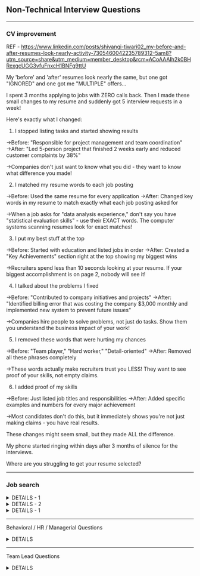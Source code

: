 ## Non-Technical Interview Questions

----------------------------------------
### CV improvement

REF - https://www.linkedin.com/posts/shivangi-tiwari02_my-before-and-after-resumes-look-nearly-activity-7305460042235789312-5am8?utm_source=share&utm_medium=member_desktop&rcm=ACoAAAIh2k0BHRexgcUGG3vfuFnxcH1BNFg9ttU

My 'before' and 'after' resumes look nearly the same, but one got "IGNORED" and one got me "MULTIPLE" offers...

I spent 3 months applying to jobs with ZERO calls back. Then I made these small changes to my resume and suddenly got 5 interview requests in a week!

Here's exactly what I changed:

1. I stopped listing tasks and started showing results

→Before: "Responsible for project management and team coordination" 
→After: "Led 5-person project that finished 2 weeks early and reduced customer complaints by 38%"

→Companies don't just want to know what you did - they want to know what difference you made!

2. I matched my resume words to each job posting

→Before: Used the same resume for every application 
→After: Changed key words in my resume to match exactly what each job posting asked for

→When a job asks for "data analysis experience," don't say you have "statistical evaluation skills" - use their EXACT words. The computer systems scanning resumes look for exact matches!

3. I put my best stuff at the top

→Before: Started with education and listed jobs in order 
→After: Created a "Key Achievements" section right at the top showing my biggest wins

→Recruiters spend less than 10 seconds looking at your resume. If your biggest accomplishment is on page 2, nobody will see it!

4. I talked about the problems I fixed

→Before: "Contributed to company initiatives and projects" 
→After: "Identified billing error that was costing the company $3,000 monthly and implemented new system to prevent future issues"

→Companies hire people to solve problems, not just do tasks. Show them you understand the business impact of your work!

5. I removed these words that were hurting my chances

→Before: "Team player," "Hard worker," "Detail-oriented" 
→After: Removed all these phrases completely

→These words actually make recruiters trust you LESS! They want to see proof of your skills, not empty claims.

6. I added proof of my skills

→Before: Just listed job titles and responsibilities 
→After: Added specific examples and numbers for every major achievement

→Most candidates don't do this, but it immediately shows you're not just making claims - you have real results.

These changes might seem small, but they made ALL the difference. 

My phone started ringing within days after 3 months of silence for the interviews.

Where are you struggling to get your resume selected?

-----------------------------------------
### Job search 

<details>
  <summary> DETAILS - 1 </summary>
REF - https://www.linkedin.com/feed/update/urn:li:activity:7306310694587531265?updateEntityUrn=urn%3Ali%3Afs_updateV2%3A%28urn%3Ali%3Aactivity%3A7306310694587531265%2CFEED_DETAIL%2CEMPTY%2CDEFAULT%2Cfalse%29

**Tricks to find recruiters for your job role**

Use this LinkedIn hack:

- Go to LinkedIn search
- Type: Recruiter AND "Data Engineer"
- Filter by "People"
- Sort by Connections
- Select 2nd degree
- Now, send them a personalized request:
 
“Hi [Name], I see you recruit for data engineering roles. I’d love to connect and stay updated on opportunities!”

More recruiter connections = More inbound job offers!

Many people don't know this trick
  
</details>

<details>
  <summary> DETAILS - 2 </summary>

REF - https://www.linkedin.com/feed/update/urn:li:activity:7303267677744115714?updateEntityUrn=urn%3Ali%3Afs_updateV2%3A%28urn%3Ali%3Aactivity%3A7303267677744115714%2CFEED_DETAIL%2CEMPTY%2CDEFAULT%2Cfalse%29
  
With "Easy Apply" on LinkedIn you are going receive very few interview calls. 
Then what shall you do to fasten your job search and get 20+ interview calls daily?

Most people don't know how to do job search effectively on LinkedIn
Here's how to maximize LinkedIn and other resources to land your dream tech role:

Step 1: Strategic search techniques on google search bar: 
Use this search formula to discover hidden job postings: 
"Your desired role" + "hiring" + "city/country" Example: "AL engineer hiring Dubai" or "Product Manager hiring Abu dhabi"

LinkedIn boolean search technique: 
Take your LinkedIn search to the next level with these operators:
Use quotes for exact phrases: "machine learning engineer"
Add multiple keywords with AND: python AND "data science"
Exclude terms with NOT: developer NOT junior
Try OR to expand results: (remote OR hybrid) AND "full stack"

Step 2: LinkedIn-specific tactics
Set job slerts strategically:
Create multiple alerts with different parameters
Set frequency to "Daily" for competitive roles
Use the "Easy Apply" filter to find quick-application opportunities

Use linkedIn's hidden features:
Turn on "Open to Work" privately (only visible to recruiters)
Use the salary insights tool to benchmark compensation
Follow target companies to see their posts first
Check the "People also viewed" section on job listings for similar opportunities

Network with professinals:
Join industry-specific linkedIn groups and participate actively
Follow hashtags relevant to your desired role (#techjobs #remotework)
Engage with content from recruiters at your target companies
Use LinkedIn events to attend virtual recruiting events

Step 3: Go beyond just applying
Applying online is just step one. 
To truly stand out:
Find a recruiter or hiring manager on LinkedIn
Send a short, direct message expressing interest
Tailor your resume to match the job description keywords
Follow up after 3-5 business days

Check who viewed your profile regularly, if a recruiter looked at your profile after an application, that's your chance to reach out!

Step 4: Optimize your linkedIn profile
Add a background banner that highlights your skills
Place keywords throughout your profile that match your target roles
Request recommendations from colleagues that highlight specific achievements
Create content related to your field to demonstrate expertise
</details>

<details>
  <summary> DETAILS - 1 </summary>
</details>

------------------------------------------
Behavioral / HR / Managerial Questions 

<details>
  <summary> DETAILS </summary>

<img width="641" height="883" alt="image" src="https://github.com/user-attachments/assets/b0e50dea-69c2-4970-b2a3-ab8da36dfd2b" />
<img width="621" height="888" alt="image" src="https://github.com/user-attachments/assets/2241c23e-d830-4293-b50e-8c5d1ae3ae3a" />
<img width="624" height="882" alt="image" src="https://github.com/user-attachments/assets/4a5172e8-8484-4b74-99f6-ff1ec05ea0ac" />
<img width="639" height="173" alt="image" src="https://github.com/user-attachments/assets/3c262a2a-00e2-49d5-8181-e7910ff8d56b" />
  
</details>

-----------------------------------------
Team Lead Questions

<details>
  <summary> DETAILS </summary>

<img width="599" height="842" alt="image" src="https://github.com/user-attachments/assets/c88fa8fd-0f14-4b8f-8075-06ebf59ba215" />
<img width="579" height="718" alt="image" src="https://github.com/user-attachments/assets/458493a5-9c44-4abf-9be9-552f42d814c8" />
<img width="560" height="839" alt="image" src="https://github.com/user-attachments/assets/bcc070e5-04b6-49ef-b0e6-74ec4b595a53" />
<img width="584" height="843" alt="image" src="https://github.com/user-attachments/assets/b1990cb9-15bf-4d57-9a27-c3e9e0ff7f55" />
<img width="507" height="697" alt="image" src="https://github.com/user-attachments/assets/7b200f61-2dbe-4433-9230-771f6c018622" />
<img width="594" height="424" alt="image" src="https://github.com/user-attachments/assets/f94954ad-0629-4587-87f9-8aae74a90e0b" />
<img width="506" height="502" alt="image" src="https://github.com/user-attachments/assets/b890b1cb-97a7-496d-bba3-978fff5063f9" />

  
</details>
